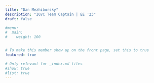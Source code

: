 ```yaml
---
title: "Dan Mezhiborsky"
description: "IGVC Team Captain | EE '23"
draft: false

#menu:
#  main:
#    weight: 100


# To make this member show up on the front page, set this to true
featured: true

# Only relevant for _index.md files
#show: true
#list: true
---
```



